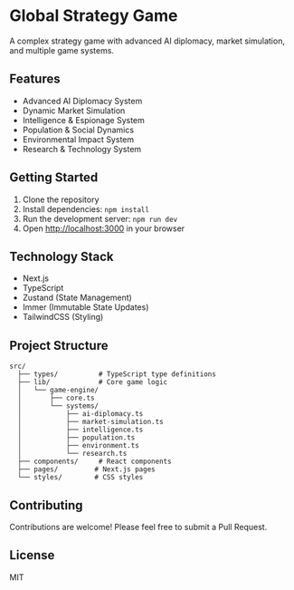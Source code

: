 # Global Strategy Game

A complex strategy game with advanced AI diplomacy, market simulation, and multiple game systems.

## Features

- Advanced AI Diplomacy System
- Dynamic Market Simulation
- Intelligence & Espionage System
- Population & Social Dynamics
- Environmental Impact System
- Research & Technology System

## Getting Started

1. Clone the repository
2. Install dependencies: `npm install`
3. Run the development server: `npm run dev`
4. Open [http://localhost:3000](http://localhost:3000) in your browser

## Technology Stack

- Next.js
- TypeScript
- Zustand (State Management)
- Immer (Immutable State Updates)
- TailwindCSS (Styling)

## Project Structure

```
src/
  ├── types/          # TypeScript type definitions
  ├── lib/            # Core game logic
  │   └── game-engine/
  │       ├── core.ts
  │       └── systems/
  │           ├── ai-diplomacy.ts
  │           ├── market-simulation.ts
  │           ├── intelligence.ts
  │           ├── population.ts
  │           ├── environment.ts
  │           └── research.ts
  ├── components/     # React components
  ├── pages/         # Next.js pages
  └── styles/        # CSS styles
```

## Contributing

Contributions are welcome! Please feel free to submit a Pull Request.

## License

MIT